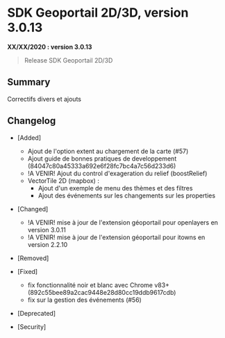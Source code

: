 # SDK Geoportail 2D/3D, version 3.0.13

**XX/XX/2020 : version 3.0.13**
> Release SDK Geoportail 2D/3D

## Summary

Correctifs divers et ajouts

## Changelog

* [Added]

	- Ajout de l'option extent au chargement de la carte (#57)
	- Ajout guide de bonnes pratiques de developpement (84047c80a45333a692e6f28fc7bc4a7c56d233d6)
	- !A VENIR! Ajout du control d'exageration du relief (boostRelief)
	- VectorTile 2D (mapbox) :
		- Ajout d'un exemple de menu des thèmes et des filtres
		- Ajout des événements sur les changements sur les properties

* [Changed]

	- !A VENIR! mise à jour de l'extension géoportail pour openlayers en version 3.0.11
	- !A VENIR! mise à jour de l'extension géoportail pour itowns en version 2.2.10

* [Removed]

* [Fixed]

	- fix fonctionnalité noir et blanc avec Chrome v83+ (892c55bee89a2cac9448e28d80cc19ddb9617cdb)
	- fix sur la gestion des événements (#56)

* [Deprecated]

* [Security]
